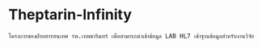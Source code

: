 # Theptarin-Infinity
    โครงการของฝ่ายสารสนเทศ รพ.เทพธารินทร์ เพื่อสามารถนำเข้าข้อมูล LAB HL7 เข้าฐานข้อมูลสำหรับงานวิจัย
